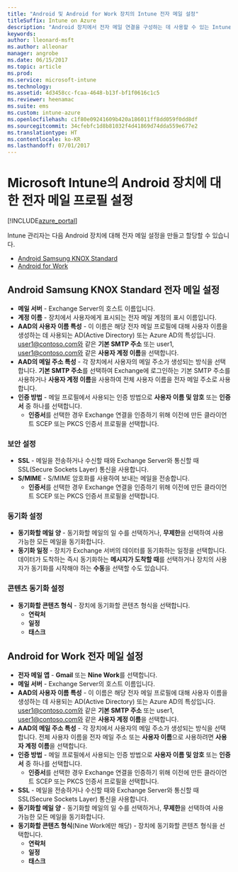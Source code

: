 ```yaml
---
title: "Android 및 Android for Work 장치의 Intune 전자 메일 설정"
titleSuffix: Intune on Azure
description: "Android 장치에서 전자 메일 연결을 구성하는 데 사용할 수 있는 Intune 설정을 알아봅니다.\""
keywords: 
author: lleonard-msft
ms.author: alleonar
manager: angrobe
ms.date: 06/15/2017
ms.topic: article
ms.prod: 
ms.service: microsoft-intune
ms.technology: 
ms.assetid: 4d3458cc-fcaa-4648-b13f-bf1f0616c1c5
ms.reviewer: heenamac
ms.suite: ems
ms.custom: intune-azure
ms.openlocfilehash: c1f80e09241609b420a186011ff8dd059f0dd8df
ms.sourcegitcommit: 34cfebfc1d8b81032f4d41869d74dda559e677e2
ms.translationtype: HT
ms.contentlocale: ko-KR
ms.lasthandoff: 07/01/2017
---
```

# <a name="email-profile-settings-for-android--devices-in-microsoft-intune"></a>Microsoft Intune의 Android 장치에 대한 전자 메일 프로필 설정

[!INCLUDE[azure_portal](./includes/azure_portal.md)]

Intune 관리자는 다음 Android 장치에 대해 전자 메일 설정을 만들고 할당할 수 있습니다.
- [Android Samsung KNOX Standard](#android-samsung-knox-standard-email-settings)
- [Android for Work](#android-for-work-email-settings)

## <a name="android-samsung-knox-standard-email-settings"></a>Android Samsung KNOX Standard 전자 메일 설정
- **메일 서버** - Exchange Server의 호스트 이름입니다.
- **계정 이름** - 장치에서 사용자에게 표시되는 전자 메일 계정의 표시 이름입니다.
- **AAD의 사용자 이름 특성** - 이 이름은 해당 전자 메일 프로필에 대해 사용자 이름을 생성하는 데 사용되는 AD(Active Directory) 또는 Azure AD의 특성입니다. user1@contoso.com와 같은 **기본 SMTP 주소** 또는 user1, user1@contoso.com와 같은 **사용자 계정 이름**을 선택합니다.
- **AAD의 메일 주소 특성** - 각 장치에서 사용자의 메일 주소가 생성되는 방식을 선택합니다. **기본 SMTP 주소**를 선택하여 Exchange에 로그인하는 기본 SMTP 주소를 사용하거나 **사용자 계정 이름**을 사용하여 전체 사용자 이름을 전자 메일 주소로 사용합니다.
- **인증 방법** - 메일 프로필에서 사용되는 인증 방법으로 **사용자 이름 및 암호** 또는 **인증서** 중 하나를 선택합니다.
    - **인증서**를 선택한 경우 Exchange 연결을 인증하기 위해 이전에 만든 클라이언트 SCEP 또는 PKCS 인증서 프로필을 선택합니다.

### <a name="security-settings"></a>보안 설정

- **SSL** - 메일을 전송하거나 수신할 때와 Exchange Server와 통신할 때 SSL(Secure Sockets Layer) 통신을 사용합니다.
- **S/MIME** - S/MIME 암호화를 사용하여 보내는 메일을 전송합니다.
    - **인증서**를 선택한 경우 Exchange 연결을 인증하기 위해 이전에 만든 클라이언트 SCEP 또는 PKCS 인증서 프로필을 선택합니다.

### <a name="synchronization-settings"></a>동기화 설정

- **동기화할 메일 양** - 동기화할 메일의 일 수를 선택하거나, **무제한**을 선택하여 사용 가능한 모든 메일을 동기화합니다.
- **동기화 일정** - 장치가 Exchange 서버의 데이터를 동기화하는 일정을 선택합니다. 데이터가 도착하는 즉시 동기화하는 **메시지가 도착할 때**를 선택하거나 장치의 사용자가 동기화를 시작해야 하는 **수동**을 선택할 수도 있습니다.

### <a name="content-sync-settings"></a>콘텐츠 동기화 설정

- **동기화할 콘텐츠 형식** - 장치에 동기화할 콘텐츠 형식을 선택합니다.
    - **연락처**
    - **일정**
    - **태스크**

## <a name="android-for-work-email-settings"></a>Android for Work 전자 메일 설정

- **전자 메일 앱** - **Gmail** 또는 **Nine Work**를 선택합니다.
- **메일 서버** - Exchange Server의 호스트 이름입니다.
- **AAD의 사용자 이름 특성** - 이 이름은 해당 전자 메일 프로필에 대해 사용자 이름을 생성하는 데 사용되는 AD(Active Directory) 또는 Azure AD의 특성입니다. user1@contoso.com와 같은 **기본 SMTP 주소** 또는 user1, user1@contoso.com와 같은 **사용자 계정 이름**을 선택합니다.
- **AAD의 메일 주소 특성** - 각 장치에서 사용자의 메일 주소가 생성되는 방식을 선택합니다. 전체 사용자 이름을 전자 메일 주소 또는 **사용자 이름**으로 사용하려면 **사용자 계정 이름**을 선택합니다.
- **인증 방법** - 메일 프로필에서 사용되는 인증 방법으로 **사용자 이름 및 암호** 또는 **인증서** 중 하나를 선택합니다.
    - **인증서**를 선택한 경우 Exchange 연결을 인증하기 위해 이전에 만든 클라이언트 SCEP 또는 PKCS 인증서 프로필을 선택합니다.
- **SSL** - 메일을 전송하거나 수신할 때와 Exchange Server와 통신할 때 SSL(Secure Sockets Layer) 통신을 사용합니다.
- **동기화할 메일 양** - 동기화할 메일의 일 수를 선택하거나, **무제한**을 선택하여 사용 가능한 모든 메일을 동기화합니다.
- **동기화할 콘텐츠 형식**(Nine Work에만 해당) - 장치에 동기화할 콘텐츠 형식을 선택합니다.
    - **연락처**
    - **일정**
    - **태스크**

